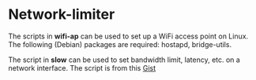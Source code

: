 # Network-limiter

The scripts in **wifi-ap** can be used to set up a WiFi access point on Linux.
The following (Debian) packages are required: hostapd, bridge-utils.

The script in **slow** can be used to set bandwidth limit, latency, etc. on a network interface.
The script is from this [Gist](https://gist.github.com/obscurerichard/3740206)
